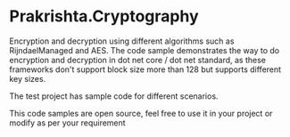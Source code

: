 # Prakrishta.Cryptography
Encryption and decryption using different algorithms such as RijndaelManaged and AES. The code sample demonstrates the way to do encryption and decryption in dot net core / dot net standard, as these frameworks don't support block size more than 128 but supports different key sizes. 

The test project has sample code for different scenarios.

This code samples are open source, feel free to use it in your project or modify as per your requirement 
